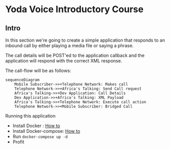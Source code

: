 # Yoda Voice Introductory Course

## Intro

In this section we're going to create a simple application that responds to an inbound call by either playing a media file or saying a phrase.

The call details will be POST'ed to the application callback and the application will respond with the correct XML response.



The call-flow will be as follows:

```mermaid
sequenceDiagram
	Mobile Subscriber->>+Telephone Network: Makes call
	Telephone Network->>+Africa's Talking: Send Call request
	Africa's Talking->>+Dev Application: Call Details
	Dev Application->>+Africa's Talking: XML Payload
	Africa's Talking->>+Telephone Network: Execute call action
	Telephone Network->>+Mobile Subscriber: Bridged Call
```

Running this application 

- Install Docker : [How to](https://docs.docker.com/install/)
- Install Docker-compose: [How to](https://docs.docker.com/compose/install/)
- Run `docker-compose up -d` 
- Profit